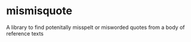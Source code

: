 # mismisquote
A library to find potenitally misspelt or misworded quotes from a body of reference texts
